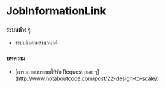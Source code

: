 # JobInformationLink

### ระบบต่าง ๆ
- [ระบบติดตามสำนวนคดี](https://cios.coj.go.th/tracking/index.php)

### บทความ
- [การออกแบบระบบให้รับ Request เยอะ ๆ] (http://www.notaboutcode.com/post/22-design-to-scale/)
